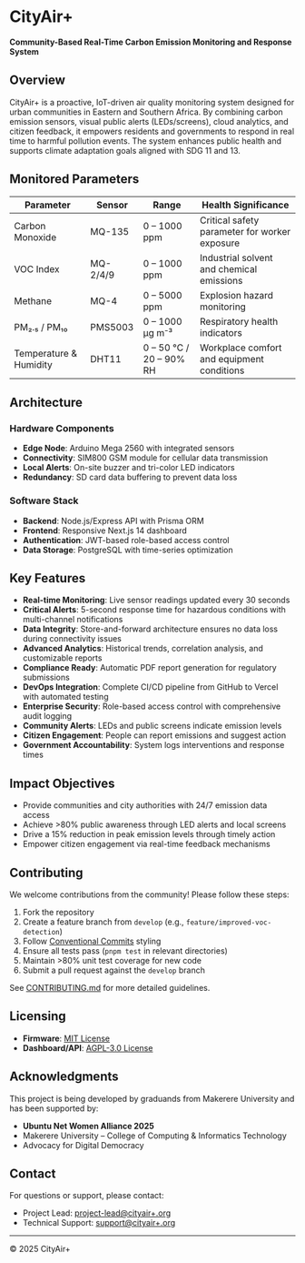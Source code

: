 # CityAir+

**Community-Based Real-Time Carbon Emission Monitoring and Response System**


## Overview

CityAir+ is a proactive, IoT-driven air quality monitoring system designed for urban communities in Eastern and Southern Africa. By combining carbon emission sensors, visual public alerts (LEDs/screens), cloud analytics, and citizen feedback, it empowers residents and governments to respond in real time to harmful pollution events. The system enhances public health and supports climate adaptation goals aligned with SDG 11 and 13.


## Monitored Parameters

| Parameter     | Sensor   | Range                     | Health Significance                           |
|--------------|----------|---------------------------|----------------------------------------------|
| Carbon Monoxide | MQ-135 | 0 – 1000 ppm             | Critical safety parameter for worker exposure |
| VOC Index    | MQ-2/4/9 | 0 – 1000 ppm              | Industrial solvent and chemical emissions     |
| Methane      | MQ-4     | 0 – 5000 ppm              | Explosion hazard monitoring                   |
| PM₂.₅ / PM₁₀ | PMS5003  | 0 – 1000 µg m⁻³           | Respiratory health indicators                 |
| Temperature & Humidity | DHT11 | 0 – 50 °C / 20 – 90% RH | Workplace comfort and equipment conditions  |

## Architecture

### Hardware Components
- **Edge Node**: Arduino Mega 2560 with integrated sensors
- **Connectivity**: SIM800 GSM module for cellular data transmission
- **Local Alerts**: On-site buzzer and tri-color LED indicators
- **Redundancy**: SD card data buffering to prevent data loss

### Software Stack
- **Backend**: Node.js/Express API with Prisma ORM
- **Frontend**: Responsive Next.js 14 dashboard
- **Authentication**: JWT-based role-based access control
- **Data Storage**: PostgreSQL with time-series optimization

## Key Features

- **Real-time Monitoring**: Live sensor readings updated every 30 seconds
- **Critical Alerts**: 5-second response time for hazardous conditions with multi-channel notifications
- **Data Integrity**: Store-and-forward architecture ensures no data loss during connectivity issues
- **Advanced Analytics**: Historical trends, correlation analysis, and customizable reports
- **Compliance Ready**: Automatic PDF report generation for regulatory submissions
- **DevOps Integration**: Complete CI/CD pipeline from GitHub to Vercel with automated testing
- **Enterprise Security**: Role-based access control with comprehensive audit logging
- **Community Alerts**: LEDs and public screens indicate emission levels
-  **Citizen Engagement**: People can report emissions and suggest action
-  **Government Accountability**: System logs interventions and response times

## Impact Objectives

- Provide communities and city authorities with 24/7 emission data access
- Achieve >80% public awareness through LED alerts and local screens
- Drive a 15% reduction in peak emission levels through timely action
- Empower citizen engagement via real-time feedback mechanisms


## Contributing

We welcome contributions from the community! Please follow these steps:

1. Fork the repository
2. Create a feature branch from `develop` (e.g., `feature/improved-voc-detection`)
3. Follow [Conventional Commits](https://www.conventionalcommits.org/) styling
4. Ensure all tests pass (`pnpm test` in relevant directories)
5. Maintain >80% unit test coverage for new code
6. Submit a pull request against the `develop` branch

See [CONTRIBUTING.md](CONTRIBUTING.md) for more detailed guidelines.

## Licensing

- **Firmware**: [MIT License](LICENSE-MIT.txt)
- **Dashboard/API**: [AGPL-3.0 License](LICENSE-AGPL.txt)

## Acknowledgments

This project is being developed by graduands from Makerere University and has been supported by:

- **Ubuntu Net Women Alliance 2025** 
- Makerere University – College of Computing & Informatics Technology   
- Advocacy for Digital Democracy  


## Contact

For questions or support, please contact:
- Project Lead: [project-lead@cityair+.org](mailto:project-lead@cityair+.org)
- Technical Support: [support@cityair+.org](mailto:support@cityair+.org)

---

© 2025 CityAir+

